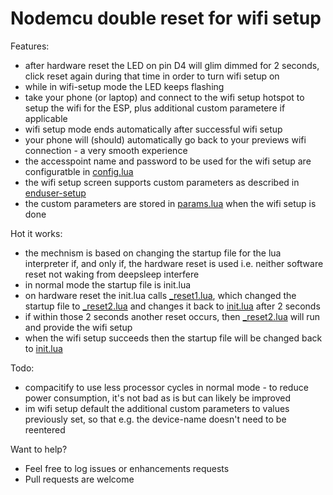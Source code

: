 # Nodemcu double reset for wifi setup

Features:
  * after hardware reset the LED on pin D4 will glim dimmed for 2 seconds, click reset again during that time in order to turn wifi setup on
  * while in wifi-setup mode the LED keeps flashing
  * take your phone (or laptop) and connect to the wifi setup hotspot to setup the wifi for the ESP, plus additional custom parametere if applicable
  * wifi setup mode ends automatically after successful wifi setup
  * your phone will (should) automatically go back to your previews wifi connection - a very smooth experience
  * the accesspoint name and password to be used for the wifi setup are configuratble in [config.lua](config.lua)
  * the wifi setup screen supports custom parameters as described in [enduser-setup](https://nodemcu.readthedocs.io/en/release/modules/enduser-setup/)
  * the custom parameters are stored in [params.lua](params.lua) when the wifi setup is done

Hot it works:
  * the mechnism is based on changing the startup file for the lua interpreter if, and only if, the hardware reset is used i.e. neither software reset not waking from deepsleep interfere
  * in normal mode the startup file is init.lua
  * on hardware reset the init.lua calls [_reset1.lua](_reset1.lua), which changed the startup file to [_reset2.lua](_reset2.lua) and changes it back to [init.lua](init.lua) after 2 seconds
  * if within those 2 seconds another reset occurs, then [_reset2.lua](_reset2.lua) will run and provide the wifi setup
  * when the wifi setup succeeds then the startup file will be changed back to [init.lua](init.lua)

Todo:
  * compacitify to use less processor cycles in normal mode - to reduce power consumption, it's not bad as is but can likely be improved
  * im wifi setup default the additional custom parameters to values previously set, so that e.g. the device-name doesn't need to be reentered

Want to help?
  * Feel free to log issues or enhancements requests
  * Pull requests are welcome